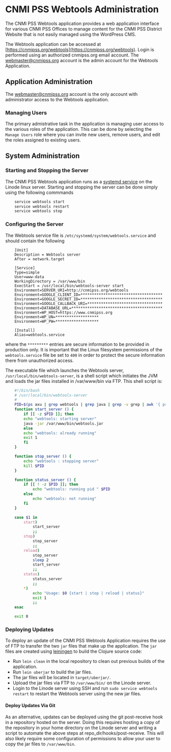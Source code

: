 # CNMI PSS Webtools Administration

The CNMI PSS Webtools application provides a web application interface for various CNMI PSS Offices to manage content for the CNMI PSS District Website that is not easily managed using the WordPress CMS.

The Webtools application can be accessed at [https://cnmipss.org/webtools](https://cnmipss.org/webtools).  Login is performed using an authorized cnmipss.org email account.  The webmaster@cnmipss.org account is the admin account for the Webtools Application.

## Application Administration

The webmaster@cnmipss.org account is the only account with administrator access to the Webtools application.

### Managing Users

The primary admistrative task in the application is managing user access to the various roles of the application.  This can be done by selecting the `Manage Users` role where you can invite new users, remove users, and edit the roles assigned to existing users.

## System Administration

### Starting and Stopping the Server

The CNMI PSS Webtools application runs as a [systemd service](https://wiki.ubuntu.com/SystemdForUpstartUsers) on the Linode linux server.  Starting and stopping the server can be done simply using the following commmands

```bash
    service webtools start
    service webtools restart
    service webtools stop
```

### Configuring the Server

The Webtools service file is `/etc/systemd/system/webtools.service` and should contain the following

```linux-config
    [Unit]
    Description = Webtools server
    After = network.target

    [Service]
    Type=simple
    User=www-data
    WorkingDirectory = /var/www/bin
    ExecStart = /usr/local/bin/webtools-server start
    Environment=SERVER_URI=http://cnmipss.org/webtools
    Environment=GOOGLE_CLIENT_ID=************************************
    Environment=GOOGLE_SECRET_ID=************************************
    Environment=GOOGLE_CALLBACK_URI=*********************************
    Environment=DATABASE_URL=****************************************
    Environment=WP_HOST=https://www.cnmipss.org
    Environment=WP_UN=*******************
    Environment=WP_PW=*******************

    [Install]
    Alias=webtools.service
```

where the `*********` entries are secure information to be provided in production only.  It is important that the Linux filesystem permissions of the `webtools.service` file be set to `400` in order to protect the secure information there from unauthorized access.

The executable file which launches the Webtools server, ``/usr/local/bin/webtools-server``, is a shell script which initiates the JVM and loads the jar files installed in /var/www/bin via FTP.  This shell script is:

```bash
    #!/bin/bash
    # /usr/local/bin/webtools-server
    #
    PID=$(ps axu | grep webtools | grep java | grep -v grep | awk '{ print $2 }')
    function start_server () {
        if [[ -z $PID ]]; then
        echo "webtools: starting server"
        java -jar /var/www/bin/webtools.jar
        else
        echo "webtools: already running"
        exit 1
        fi
    }

    function stop_server () {
        echo "webtools : stopping server"
        kill $PID
    }

    function status_server () {
        if [[ ! -z $PID ]]; then
            echo "webtools: running pid " $PID
        else
            echo "webtools: not running"
        fi
    }

    case $1 in
        start)
            start_server
            ;;
        stop)
            stop_server
            ;;
        reload)
            stop_server
            sleep 2
            start_server
            ;;
        status)
            status_server
            ;;
        *)
            echo "Usage: $0 {start | stop | reload | status}"
            exit 1
            ;;
    esac

    exit 0
```

### Deploying Updates

To deploy an update of the CNMI PSS Webtools Application requires the use of FTP to transfer the two `jar` files that make up the application.  The `jar` files are created using [leiningen](https://leiningen.org/) to build the Clojure source code:

* Run `lein clean` in the local repository to clean out previous builds of the application.
* Run `lein uberjar` to build the jar files.
* The jar files will be located in `target/uberjar/`.
* Upload the jar files via FTP to `/var/www/bin/` on the Linode server.
* Login to the Linode server using SSH and run `sudo service webtools restart` to restart the Webtools server using the new jar files.

#### Deploy Updates Via Git

As an alternative, updates can be deployed using the git post-receive hook in a repository hosted on the server.  Doing this requires hosting a copy of the repository in your home directory on the Linode server and writing a script to automate the above steps at repo_dir/hooks/post-receive.  This will also likely require some configuration of permissions to allow your user to copy the jar files to `/var/www/bin`.